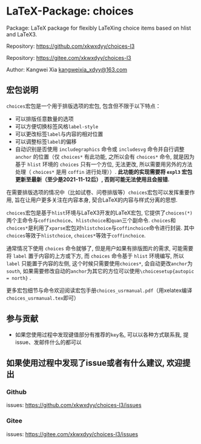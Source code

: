# LaTeX-Package: choices

Package: LaTeX package for flexibly LaTeXing choice items based on hlist and LaTeX3.

Repository: https://github.com/xkwxdyy/choices-l3

Repository: https://gitee.com/xkwxdyy/choices-l3

Author: Kangwei Xia <kangweixia_xdyy@163.com>

## 宏包说明

`choices`宏包是一个用于排版选项的宏包, 包含但不限于以下特点：
- 可以排版任意数量的选项
- 可以方便切换标签风格`label-style`
- 可以更改标签`label`与内容的相对位置
- 可以调整标签`label`的偏移
- 自动识别是否使用 `includegraphics` 命令或 `includesvg` 命令并自行调整 `anchor` 的位置（仅 `choices*` 有此功能,  之所以会有 `choices*` 命令, 就是因为基于 `hlist` 环境的 `choices` 只有一个方位, 无法更改, 所以需要用另外的方法处理（ `choices*` 是用 `coffin` 进行处理））.
**此功能的实现需要将 `expl3` 宏包更新至最新（至少是2021-11-12后）, 否则可能无法使用且会报错.**

在需要排版选项的情况中（比如试卷、问卷排版等）`choices`宏包可以发挥重要作用, 旨在让用户更多关注在内容本身, 契合LaTeX的内容与样式分离的思想. 

`choices`宏包是基于`hlist`环境与LaTeX3开发的LaTeX宏包, 它提供了`choices(*)` 两个主命令与`coffinchoice`、`hlistchoice`和`quan`三个副命令. `choices`和`choices*`是利用了`xparse`宏包对`hlistchoice`与`coffinchoice`命令进行封装. 其中`choices`等效于`hlistchoice`, `choices*`等效于`coffinchoice`. 

  通常情况下使用 `choices` 命令就够了, 但是用户如果有排版图片的需求, 可能需要将 `label` 置于内容的上方或下方, 而 `choices` 命令基于 `hlist` 环境编写, 所以`label` 只能置于内容的左侧, 这个时候只需要使用`choices*`, 会自动更改`anchor`为`south`, 如果需要修改自动的`anchor`为其它的方位可以使用`\choicesetup{autopic = north}` .

更多宏包细节与命令欢迎阅读宏包手册`choices_usrmanual.pdf`（用xelatex编译`choices_usrmanual.tex`即可）


## 参与贡献
- 如果您使用过程中发现键值部分有推荐的`key`名, 可以以各种方式联系我, 提issue、发邮件什么的都可以

## 如果使用过程中发现了issue或者有什么建议, 欢迎提出
### Github
issues: https://github.com/xkwxdyy/choices-l3/issues

### Gitee
issues: https://gitee.com/xkwxdyy/choices-l3/issues
